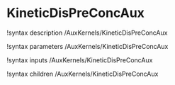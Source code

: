 <!-- MOOSE Documentation Stub: Remove this when content is added. -->

# KineticDisPreConcAux
!syntax description /AuxKernels/KineticDisPreConcAux

!syntax parameters /AuxKernels/KineticDisPreConcAux

!syntax inputs /AuxKernels/KineticDisPreConcAux

!syntax children /AuxKernels/KineticDisPreConcAux
